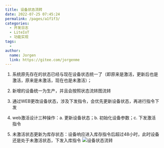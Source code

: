 ```yaml
---
title: 设备状态流转
date: 2022-07-25 07:45:24
permalink: /pages/a1f1f3/
categories:
  - 开发日志
  - LiteIoT
  - 功能实现
tags:
  - 
author: 
  name: Jorgen
  link: https://gitee.com/jorgenme
---
```

1. 系统原先存在的状态已经与现在设备状态统一了（即原来是激活，更新后也是激活，原来是未激活，现在也是未激活）；

2. 新增的设备统一为生产，并且会按照状态流转图流转
3. 通过WEB更改设备状态，涉及下发指令，会优先更新设备状态，再进行指令下发
4. web激活设计三种操作：a. 更新设备状态；b. 初始化设备参数；c.  下发激活指令
5. 未激活状态更新为库存状态：设备响应进入库存指令后超过48小时，此时设备还是处于未激活状态，下发入库指令
![设备状态流转](https://github.com/jorgen-zhao/coder_blog/blob/main/images/LiteIoT/%E6%9C%8D%E5%8A%A1%E5%99%A8-%E8%AE%BE%E5%A4%87%E7%8A%B6%E6%80%81%E6%B5%81%E8%BD%AC.jpg?raw=true)
